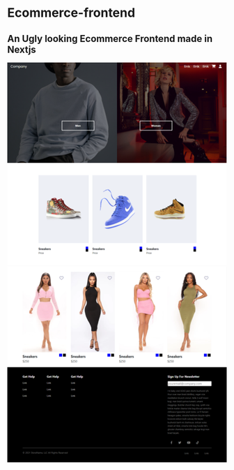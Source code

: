 # Ecommerce-frontend

## An Ugly looking Ecommerce Frontend made in Nextjs

![Hero](./img/Hero1.png "Hero")
![Collecton1](./img/Collection1.PNG "Collection1")
![Collecton2](./img/Collection2.png "Collection2")
![Footer](./img/Footer.png "Footer")
